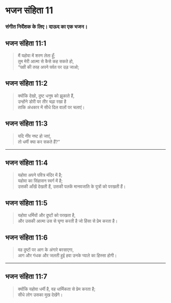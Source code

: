 # भजन संहिता 11

### संगीत निर्देशक के लिए। दाऊद का एक भजन।

## भजन संहिता 11:1

> मैं यहोवा में शरण लेता हूँ;  
> तुम मेरी आत्मा से कैसे कह सकते हो,  
> “पक्षी की तरह अपने पर्वत पर उड़ जाओ;

## भजन संहिता 11:2

> क्योंकि देखो, दुष्ट धनुष को झुकाते हैं,  
> उन्होंने डोरी पर तीर चढ़ा रखा है  
> ताकि अंधकार में सीधे दिल वालों पर चलाएं।

## भजन संहिता 11:3

> यदि नींव नष्ट हो जाएं,  
> तो धर्मी क्या कर सकते हैं?”

---

## भजन संहिता 11:4

> यहोवा अपने पवित्र मंदिर में है;  
> यहोवा का सिंहासन स्वर्ग में है;  
> उसकी आँखें देखती हैं, उसकी पलकें मानवजाति के पुत्रों को परखती हैं।

## भजन संहिता 11:5

> यहोवा धर्मियों और दुष्टों को परखता है,  
> और उसकी आत्मा उस से घृणा करती है जो हिंसा से प्रेम करता है।

## भजन संहिता 11:6

> वह दुष्टों पर आग के अंगारे बरसाएगा,  
> आग और गंधक और जलती हुई हवा उनके प्याले का हिस्सा होगी।

---

## भजन संहिता 11:7

> क्योंकि यहोवा धर्मी है, वह धार्मिकता से प्रेम करता है;  
> सीधे लोग उसका मुख देखेंगे।
